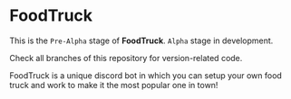 # FoodTruck

 This is the `Pre-Alpha` stage of **FoodTruck**.
 `Alpha` stage in development.

 Check all branches of this repository for version-related code.


 FoodTruck is a unique discord bot in which you can setup your own food truck and work to make it the most popular one in town!

